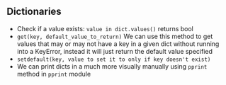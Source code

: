 ## Dictionaries
* Check if a value exists: `value in dict.values()` returns bool
* `get(key, default_value_to_return)` We can use this method to get values that may or may not have a key in a given dict without running into a KeyError, instead it will just return the default value specified
* `setdefault(key, value to set it to only if key doesn't exist)`
* We can print dicts in a much more visually manually using `pprint` method in `pprint` module